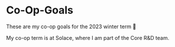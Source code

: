 # Co-Op-Goals
These are my co-op goals for the 2023 winter term 🎯

My co-op term is at Solace, where I am part of the Core R&D team. 
